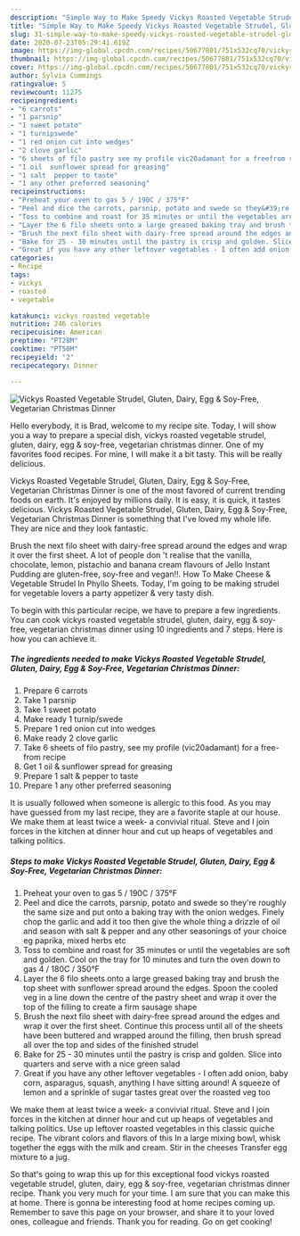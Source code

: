 ```yaml
---
description: "Simple Way to Make Speedy Vickys Roasted Vegetable Strudel, Gluten, Dairy, Egg &amp;amp; Soy-Free, Vegetarian Christmas Dinner"
title: "Simple Way to Make Speedy Vickys Roasted Vegetable Strudel, Gluten, Dairy, Egg &amp;amp; Soy-Free, Vegetarian Christmas Dinner"
slug: 31-simple-way-to-make-speedy-vickys-roasted-vegetable-strudel-gluten-dairy-egg-and-amp-soy-free-vegetarian-christmas-dinner
date: 2020-07-23T05:29:41.619Z
image: https://img-global.cpcdn.com/recipes/50677801/751x532cq70/vickys-roasted-vegetable-strudel-gluten-dairy-egg-soy-free-vegetarian-christmas-dinner-recipe-main-photo.jpg
thumbnail: https://img-global.cpcdn.com/recipes/50677801/751x532cq70/vickys-roasted-vegetable-strudel-gluten-dairy-egg-soy-free-vegetarian-christmas-dinner-recipe-main-photo.jpg
cover: https://img-global.cpcdn.com/recipes/50677801/751x532cq70/vickys-roasted-vegetable-strudel-gluten-dairy-egg-soy-free-vegetarian-christmas-dinner-recipe-main-photo.jpg
author: Sylvia Cummings
ratingvalue: 5
reviewcount: 11275
recipeingredient:
- "6 carrots"
- "1 parsnip"
- "1 sweet potato"
- "1 turnipswede"
- "1 red onion cut into wedges"
- "2 clove garlic"
- "6 sheets of filo pastry see my profile vic20adamant for a freefrom recipe"
- "1 oil  sunflower spread for greasing"
- "1 salt  pepper to taste"
- "1 any other preferred seasoning"
recipeinstructions:
- "Preheat your oven to gas 5 / 190C / 375°F"
- "Peel and dice the carrots, parsnip, potato and swede so they&#39;re roughly the same size and put onto a baking tray with the onion wedges. Finely chop the garlic and add it too then give the whole thing a drizzle of oil and season with salt &amp; pepper and any other seasonings of your choice eg paprika, mixed herbs etc"
- "Toss to combine and roast for 35 minutes or until the vegetables are soft and golden. Cool on the tray for 10 minutes and turn the oven down to gas 4 / 180C / 350°F"
- "Layer the 6 filo sheets onto a large greased baking tray and brush the top sheet with sunflower spread around the edges. Spoon the cooled veg in a line down the centre of the pastry sheet and wrap it over the top of the filling to create a firm sausage shape"
- "Brush the next filo sheet with dairy-free spread around the edges and wrap it over the first sheet. Continue this process until all of the sheets have been buttered and wrapped around the filling, then brush spread all over the top and sides of the finished strudel"
- "Bake for 25 - 30 minutes until the pastry is crisp and golden. Slice into quarters and serve with a nice green salad"
- "Great if you have any other leftover vegetables - I often add onion, baby corn, asparagus, squash, anything I have sitting around! A squeeze of lemon and a sprinkle of sugar tastes great over the roasted veg too"
categories:
- Recipe
tags:
- vickys
- roasted
- vegetable

katakunci: vickys roasted vegetable 
nutrition: 246 calories
recipecuisine: American
preptime: "PT28M"
cooktime: "PT50M"
recipeyield: "2"
recipecategory: Dinner

---
```



![Vickys Roasted Vegetable Strudel, Gluten, Dairy, Egg &amp; Soy-Free, Vegetarian Christmas Dinner](https://img-global.cpcdn.com/recipes/50677801/751x532cq70/vickys-roasted-vegetable-strudel-gluten-dairy-egg-soy-free-vegetarian-christmas-dinner-recipe-main-photo.jpg)

Hello everybody, it is Brad, welcome to my recipe site. Today, I will show you a way to prepare a special dish, vickys roasted vegetable strudel, gluten, dairy, egg &amp; soy-free, vegetarian christmas dinner. One of my favorites food recipes. For mine, I will make it a bit tasty. This will be really delicious.

Vickys Roasted Vegetable Strudel, Gluten, Dairy, Egg &amp; Soy-Free, Vegetarian Christmas Dinner is one of the most favored of current trending foods on earth. It's enjoyed by millions daily. It is easy, it is quick, it tastes delicious. Vickys Roasted Vegetable Strudel, Gluten, Dairy, Egg &amp; Soy-Free, Vegetarian Christmas Dinner is something that I've loved my whole life. They are nice and they look fantastic.

Brush the next filo sheet with dairy-free spread around the edges and wrap it over the first sheet. A lot of people don &#39;t realise that the vanilla, chocolate, lemon, pistachio and banana cream flavours of Jello Instant Pudding are gluten-free, soy-free and vegan!!. How To Make Cheese &amp; Vegetable Strudel In Phyllo Sheets. Today, I&#39;m going to be making strudel for vegetable lovers a party appetizer &amp; very tasty dish.


To begin with this particular recipe, we have to prepare a few ingredients. You can cook vickys roasted vegetable strudel, gluten, dairy, egg &amp; soy-free, vegetarian christmas dinner using 10 ingredients and 7 steps. Here is how you can achieve it.

<!--inarticleads1-->

##### The ingredients needed to make Vickys Roasted Vegetable Strudel, Gluten, Dairy, Egg &amp; Soy-Free, Vegetarian Christmas Dinner:

1. Prepare 6 carrots
1. Take 1 parsnip
1. Take 1 sweet potato
1. Make ready 1 turnip/swede
1. Prepare 1 red onion cut into wedges
1. Make ready 2 clove garlic
1. Take 6 sheets of filo pastry, see my profile (vic20adamant) for a free-from recipe
1. Get 1 oil &amp; sunflower spread for greasing
1. Prepare 1 salt &amp; pepper to taste
1. Prepare 1 any other preferred seasoning


It is usually followed when someone is allergic to this food. As you may have guessed from my last recipe, they are a favorite staple at our house. We make them at least twice a week- a convivial ritual. Steve and I join forces in the kitchen at dinner hour and cut up heaps of vegetables and talking politics. 

<!--inarticleads2-->

##### Steps to make Vickys Roasted Vegetable Strudel, Gluten, Dairy, Egg &amp; Soy-Free, Vegetarian Christmas Dinner:

1. Preheat your oven to gas 5 / 190C / 375°F
1. Peel and dice the carrots, parsnip, potato and swede so they&#39;re roughly the same size and put onto a baking tray with the onion wedges. Finely chop the garlic and add it too then give the whole thing a drizzle of oil and season with salt &amp; pepper and any other seasonings of your choice eg paprika, mixed herbs etc
1. Toss to combine and roast for 35 minutes or until the vegetables are soft and golden. Cool on the tray for 10 minutes and turn the oven down to gas 4 / 180C / 350°F
1. Layer the 6 filo sheets onto a large greased baking tray and brush the top sheet with sunflower spread around the edges. Spoon the cooled veg in a line down the centre of the pastry sheet and wrap it over the top of the filling to create a firm sausage shape
1. Brush the next filo sheet with dairy-free spread around the edges and wrap it over the first sheet. Continue this process until all of the sheets have been buttered and wrapped around the filling, then brush spread all over the top and sides of the finished strudel
1. Bake for 25 - 30 minutes until the pastry is crisp and golden. Slice into quarters and serve with a nice green salad
1. Great if you have any other leftover vegetables - I often add onion, baby corn, asparagus, squash, anything I have sitting around! A squeeze of lemon and a sprinkle of sugar tastes great over the roasted veg too


We make them at least twice a week- a convivial ritual. Steve and I join forces in the kitchen at dinner hour and cut up heaps of vegetables and talking politics. Use up leftover roasted vegetables in this classic quiche recipe. The vibrant colors and flavors of this In a large mixing bowl, whisk together the eggs with the milk and cream. Stir in the cheeses Transfer egg mixture to a jug. 

So that's going to wrap this up for this exceptional food vickys roasted vegetable strudel, gluten, dairy, egg &amp; soy-free, vegetarian christmas dinner recipe. Thank you very much for your time. I am sure that you can make this at home. There is gonna be interesting food at home recipes coming up. Remember to save this page on your browser, and share it to your loved ones, colleague and friends. Thank you for reading. Go on get cooking!
